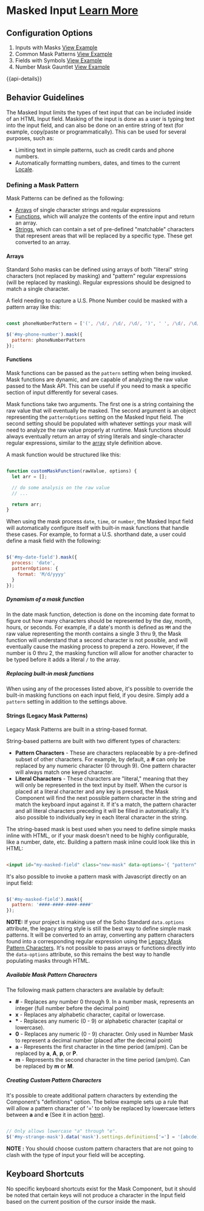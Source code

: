 
# Masked Input [Learn More](#)

## Configuration Options

1. Inputs with Masks [View Example]( ../components/mask/example-index)
2. Common Mask Patterns [View Example]( ../components/mask/example-common-patterns)
3. Fields with Symbols [View Example]( ../components/mask/example-fields-with-symbols)
4. Number Mask Gauntlet [View Example]( ../components/mask/test-number-mask-gauntlet)

{{api-details}}

## Behavior Guidelines

The Masked Input limits the types of text input that can be included inside of an HTML Input field.  Masking of the input is done as a user is typing text into the input field, and can also be done on an entire string of text (for example, copy/paste or programmatically).  This can be used for several purposes, such as:

- Limiting text in simple patterns, such as credit cards and phone numbers.
- Automatically formatting numbers, dates, and times to the current [Locale](../components/locale/locale.md).

### Defining a Mask Pattern

Mask Patterns can be defined as the following:

- [Arrays]('#arrays') of single character strings and regular expressions
- [Functions](#functions), which will analyze the contents of the entire input and return an array.
- [Strings](#strings-legacy-mask-patterns), which can contain a set of pre-defined "matchable" characters that represent areas that will be replaced by a specific type.  These get converted to an array.

#### Arrays

Standard Soho masks can be defined using arrays of both "literal" string characters (not replaced by masking) and "pattern" regular expressions (will be replaced by masking).  Regular expressions should be designed to match a single character.

A field needing to capture a U.S. Phone Number could be masked with a pattern array like this:

```javascript

const phoneNumberPattern = ['(', /\d/, /\d/, /\d/, ')', ' ', /\d/, /\d/, /\d/, '-', /\d/, /\d/, /\d/, /\d/ ];

$('#my-phone-number').mask({
  pattern: phoneNumberPattern
});


```

#### Functions

Mask functions can be passed as the `pattern` setting when being invoked.  Mask functions are dynamic, and are capable of analyzing the raw value passed to the Mask API.  This can be useful if you need to mask a specific section of input differently for several cases.

Mask functions take two arguments.  The first one is a string containing the raw value that will eventually be masked.  The second argument is an object representing the `patternOptions` setting on the Masked Input field.  The second setting should be populated with whatever settings your mask will need to analyze the raw value properly at runtime.  Mask functions should always eventually return an array of string literals and single-character regular expressions, similar to the [array](#arrays) style definition above.

A mask function would be structured like this:

```javascript

function customMaskFunction(rawValue, options) {
  let arr = [];

  // do some analysis on the raw value
  // ...

  return arr;
}


```

When using the mask process `date`, `time`, or `number`, the Masked Input field will automatically configure itself with built-in mask functions that handle these cases.  For example, to format a U.S. shorthand date, a user could define a mask field with the following:

```javascript

$('#my-date-field').mask({
  process: 'date',
  patternOptions: {
    format: 'M/d/yyyy'
  }
});


```

##### Dynamism of a mask function

In the date mask function, detection is done on the incoming date format to figure out how many characters should be represented by the day, month, hours, or seconds.  For example, if a date's month is defined as `MM` and the raw value representing the month contains a single 3 thru 9, the Mask function will understand that a second character is not possible, and will eventually cause the masking process to prepend a zero.  However, if the number is 0 thru 2, the masking function will allow for another character to be typed before it adds a literal `/` to the array.


##### Replacing built-in mask functions

When using any of the processes listed above, it's possible to override the built-in masking functions on each input field, if you desire. Simply add a `pattern` setting in addition to the settings above.


#### Strings (Legacy Mask Patterns)

Legacy Mask Patterns are built in a string-based format.

String-based patterns are built with two different types of characters:

- **Pattern Characters** - These are characters replaceable by a pre-defined subset of other characters. For example, by default, a **\#** can only be replaced by any numeric character (0 through 9). One pattern character will always match one keyed character.
- **Literal Characters** - These characters are "literal," meaning that they will only be represented in the text input by itself. When the cursor is placed at a literal character and any key is pressed, the Mask Component will find the next possible pattern character in the string and match the keyboard input against it. If it's a match, the pattern character and all literal characters preceding it will be filled in automatically. It's also possible to individually key in each literal character in the string.

The string-based mask is best used when you need to define simple masks inline with HTML, or if your mask doesn't need to be highly configurable, like a number, date, etc.  Building a pattern mask inline could look like this in HTML:

```html

<input id="my-masked-field" class="new-mask" data-options='{ "pattern": "####-####-####-####" }' />


```

It's also possible to invoke a pattern mask with Javascript directly on an input field:

```javascript

$('#my-masked-field').mask({
  pattern: '####-####-####-####'
});


```

**NOTE:** If your project is making use of the Soho Standard `data.options` attribute, the legacy string style is still the best way to define simple mask patterns.  It will be converted to an array, converting any pattern characters found into a corresponding regular expression using the [Legacy Mask Pattern Characters](#available-mask-pattern-characters).  It's not possible to pass arrays or functions directly into the `data-options` attribute, so this remains the best way to handle populating masks through HTML.

##### Available Mask Pattern Characters

The following mask pattern characters are available by default:

- **\#** - Replaces any number 0 through 9. In a number mask, represents an integer (full number before the decimal point)
- **x** - Replaces any alphabetic character, capital or lowercase.
- **\*** - Replaces any numeric (0 - 9) or alphabetic character (capital or lowercase).
- **0** - Replaces any numeric (0 - 9) character. Only used in Number Mask to represent a decimal number (placed after the decimal point)
- **a** - Represents the first character in the time period (am/pm). Can be replaced by **a**, **A**, **p**, or **P**.
- **m** - Represents the second character in the time period (am/pm). Can be replaced by **m** or **M**.

##### Creating Custom Pattern Characters

It's possible to create additional pattern characters by extending the Component's "definitions" option. The below example sets up a rule that will allow a pattern character of '=' to only be replaced by lowercase letters between **a** and **e** (See it in action [here]('./test-legacy-custom-definition.html')).

```javascript

// Only allows lowercase "a" through "e".
$('#my-strange-mask').data('mask').settings.definitions['='] = '[abcde]';


```

**NOTE :** You should choose custom pattern characters that are not going to clash with the type of input your field will be accepting.  

## Keyboard Shortcuts

No specific keyboard shortcuts exist for the Mask Component, but it should be noted that certain keys will not produce a character in the Input field based on the current position of the cursor inside the mask.
